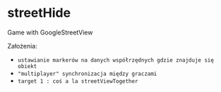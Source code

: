# streetHide
Game with GoogleStreetView


Założenia:
- `ustawianie markerów na danych współrzędnych gdzie znajduje się obiekt`
- `"multiplayer" synchronizacja między graczami`
- `target 1 : coś a la streetViewTogether`

